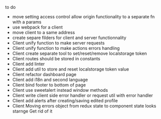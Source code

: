 to do
- move setting access control allow origin functionality to a separate fn with a params
- use webpack for a client
- move client to a same address
- create separe filders for client and server functionnality
- Client unify function to make server requests
- Client unify function to make actions errors handling
- Client create separate tool to set/reset/remove localstorage token
- Client routes should be stored in constants
- Client add linter
- Client add util to store and reset localstorage token value
- Client refactor dashboard page
- Client add i18n and second language
- Client bind footer to bottom of page
- Client use sweetalert instead window methods
- Client write client side error handler or request util with error handler
- Client add alerts after creating/saving edited profile
- Client Moving errors object from redux state to component state looks starnge   Get rid of it